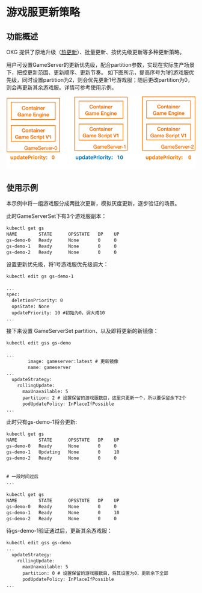 # 游戏服更新策略
## 功能概述

OKG 提供了原地升级（[热更新](./hot-update.md)）、批量更新、按优先级更新等多种更新策略。

用户可设置GameServer的更新优先级，配合partition参数，实现在实际生产场景下，把控更新范围、更新顺序、更新节奏。
如下图所示，提高序号为1的游戏服优先级，同时设置partition为2，则会优先更新1号游戏服；随后更改partition为0，则会再更新其余游戏服。详情可参考使用示例。

![update-priority.png](../../../../../static/img/kruisegame/user-manuals/update-priority.png)

## 使用示例

本示例中将一组游戏服分成两批次更新，模拟灰度更新，逐步验证的场景。

此时GameServerSet下有3个游戏服副本：
```shell
kubectl get gs
NAME        STATE      OPSSTATE   DP    UP
gs-demo-0   Ready      None       0     0
gs-demo-1   Ready      None       0     0
gs-demo-2   Ready      None       0     0
```

设置更新优先级，将1号游戏服优先级调大：
```shell
kubectl edit gs gs-demo-1

...
spec:
  deletionPriority: 0
  opsState: None
  updatePriority: 10 #初始为0，调大成10
...
```

接下来设置 GameServerSet partition、以及即将更新的新镜像：
```shell
kubectl edit gss gs-demo

...
        image: gameserver:latest # 更新镜像
        name: gameserver
...
  updateStrategy:
    rollingUpdate:
      maxUnavailable: 5
      partition: 2 # 设置保留的游戏服数目，这里只更新一个，所以要保留余下2个
      podUpdatePolicy: InPlaceIfPossible
...

```

此时只有gs-demo-1将会更新:
```shell
kubectl get gs
NAME        STATE      OPSSTATE   DP    UP
gs-demo-0   Ready      None       0     0
gs-demo-1   Updating   None       0     10
gs-demo-2   Ready      None       0     0


# 一段时间过后
...

kubectl get gs
NAME        STATE      OPSSTATE   DP    UP
gs-demo-0   Ready      None       0     0
gs-demo-1   Ready      None       0     10
gs-demo-2   Ready      None       0     0
```

待gs-demo-1验证通过后，更新其余游戏服：
```shell
kubectl edit gss gs-demo
...
  updateStrategy:
    rollingUpdate:
      maxUnavailable: 5
      partition: 0 # 设置保留的游戏服数目，将其设置为0，更新余下全部
      podUpdatePolicy: InPlaceIfPossible
...

```

